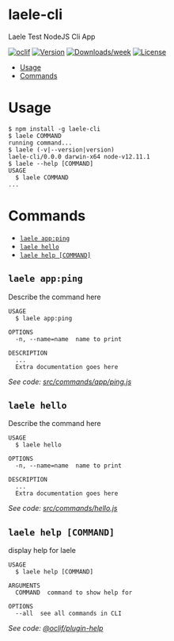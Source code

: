 laele-cli
=========

Laele Test NodeJS Cli App

[![oclif](https://img.shields.io/badge/cli-oclif-brightgreen.svg)](https://oclif.io)
[![Version](https://img.shields.io/npm/v/laele-cli.svg)](https://npmjs.org/package/laele-cli)
[![Downloads/week](https://img.shields.io/npm/dw/laele-cli.svg)](https://npmjs.org/package/laele-cli)
[![License](https://img.shields.io/npm/l/laele-cli.svg)](https://github.com/edsonma/laele-cli/blob/master/package.json)

<!-- toc -->
* [Usage](#usage)
* [Commands](#commands)
<!-- tocstop -->
# Usage
<!-- usage -->
```sh-session
$ npm install -g laele-cli
$ laele COMMAND
running command...
$ laele (-v|--version|version)
laele-cli/0.0.0 darwin-x64 node-v12.11.1
$ laele --help [COMMAND]
USAGE
  $ laele COMMAND
...
```
<!-- usagestop -->
# Commands
<!-- commands -->
* [`laele app:ping`](#laele-appping)
* [`laele hello`](#laele-hello)
* [`laele help [COMMAND]`](#laele-help-command)

## `laele app:ping`

Describe the command here

```
USAGE
  $ laele app:ping

OPTIONS
  -n, --name=name  name to print

DESCRIPTION
  ...
  Extra documentation goes here
```

_See code: [src/commands/app/ping.js](https://github.com/edsonma/laele-cli/blob/v0.0.0/src/commands/app/ping.js)_

## `laele hello`

Describe the command here

```
USAGE
  $ laele hello

OPTIONS
  -n, --name=name  name to print

DESCRIPTION
  ...
  Extra documentation goes here
```

_See code: [src/commands/hello.js](https://github.com/edsonma/laele-cli/blob/v0.0.0/src/commands/hello.js)_

## `laele help [COMMAND]`

display help for laele

```
USAGE
  $ laele help [COMMAND]

ARGUMENTS
  COMMAND  command to show help for

OPTIONS
  --all  see all commands in CLI
```

_See code: [@oclif/plugin-help](https://github.com/oclif/plugin-help/blob/v2.2.1/src/commands/help.ts)_
<!-- commandsstop -->
